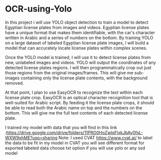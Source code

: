 # OCR-using-Yolo
In this project i will use YOLO object detection to train a model to detect Egyptian license plates from images and videos. Egyptian license plates have a unique format that makes them identifiable, with the car's character  written in Arabic  and a series of numbers on the bottom. By training YOLO on a large dataset of labeled Egyptian license plate images, I will build a model that can accurately locate license plates within complex scenes.

Once the YOLO model is trained, I will use it to detect license plates from new, unlabeled images and videos. YOLO will output the coordinates of any detected license plates regions. I will then programmatically crop out just those regions from the original images/frames. This will give me sub-images containing only the license plate contents, with the background removed.

At that point, I plan to use EasyOCR to recognize the text within each license plate crop. EasyOCR is an optical character recognition tool that is well-suited for Arabic script. By feeding it the license plate crops, it should be able to read both the Arabic name on top and the numbers on the bottom. This will give me the full text contents of each detected license plate.



I trained my model with data that you will find in this link :https://drive.google.com/drive/folders/11PRO0HoZwlqFlxkJbAy0fsL-WXW9xhME?usp=sharing
Note: I used CVAT https://www.cvat.ai/ to label the data to be fit in my model in CVAT you will see different format for exported labeled data choose txt option if you will use yolo or any ssd model
